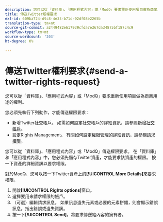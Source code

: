 ```yaml
---
description: 您可以從「資料庫」、「應用程式內容」或「ModQ」要求重新使用項目做為商業用途的權利。
title: 傳送Twitter版權要求
exl-id: 609ba724-d9c8-4e33-b71c-92df08e2265b
translation-type: tm+mt
source-git-commit: a2449482e617939cfda7e367da34875bf187c4c9
workflow-type: tm+mt
source-wordcount: '203'
ht-degree: 0%

---
```


# 傳送Twitter權利要求{#send-a-twitter-rights-request}

您可以從「資料庫」、「應用程式內容」或「ModQ」要求重新使用項目做為商業用途的權利。

您必須先執行下列動作，才能傳送權限要求：

* 新增Twitter社交帳戶。 如需如何設定社交帳戶的詳細資訊，請參閱[新增社交帳戶](../c-users-creating-accounts-with-studio-access/t-configure-social-accout-instagram/t-configure-social-accout-instagram.md#t_configure_social_accout_instagram)。
* 設定Rights Management。 有關如何設定權限管理的詳細資訊，請參閱[請求權限](../c-how-requesting-rights-works/c-how-requesting-rights-works.md#c_how_requesting_rights_works)。

您可以從「資料庫」、「應用程式內容」或「ModQ」傳送權限要求。 在「資料庫」和「應用程式內容」中，您必須先儲存Twitter資產，才能要求該資產的權限。 按一下資產的詳細資訊以要求權限。

對於ModQ，您可以按一下Twitter資產上的&#x200B;**[!UICONTROL More Details]**&#x200B;來要求權限。

1. 開啟&#x200B;**[!UICONTROL Rights options]**&#x200B;窗口。
1. 選擇要用來請求權限的帳戶。
1. （可選）編輯請求訊息。 如果訊息遺失元素或必要的元素拼錯，則會顯示錯誤訊息，指出錯誤或遺失資訊。
1. 按一下&#x200B;**[!UICONTROL Send]**，將要求傳送給內容的擁有者。
